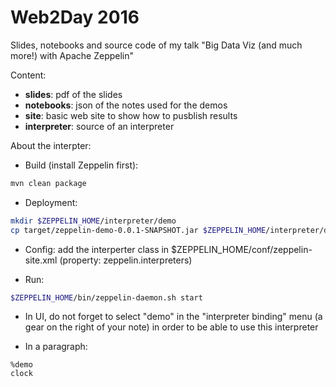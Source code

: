 # Web2Day 2016

Slides, notebooks and source code of my talk "Big Data Viz (and much more!) with Apache Zeppelin"

Content:
* __slides__: pdf of the slides
* __notebooks__: json of the notes used for the demos
* __site__: basic web site to show how to pusblish results
* __interpreter__: source of an interpreter

About the interpter:
* Build (install Zeppelin first):
```bash
mvn clean package
```

* Deployment:
```bash
mkdir $ZEPPELIN_HOME/interpreter/demo
cp target/zeppelin-demo-0.0.1-SNAPSHOT.jar $ZEPPELIN_HOME/interpreter/demo
```

* Config: add the interperter class in $ZEPPELIN_HOME/conf/zeppelin-site.xml (property: zeppelin.interpreters)

* Run:
```bash
$ZEPPELIN_HOME/bin/zeppelin-daemon.sh start
```

* In UI, do not forget to select "demo" in the "interpreter binding" menu (a gear on the right of your note) in order to be able to use this interpreter

* In a paragraph:
```
%demo
clock
```



